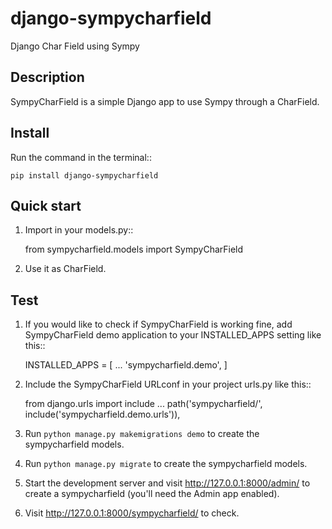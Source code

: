 # django-sympycharfield
Django Char Field using Sympy

## Description
SympyCharField is a simple Django app to use Sympy through a CharField.

## Install
Run the command in the terminal::

    pip install django-sympycharfield

## Quick start
1. Import in your models.py::

    from sympycharfield.models import SympyCharField

2. Use it as CharField.

## Test
1. If you would like to check if SympyCharField is working fine, add
SympyCharField demo application to your INSTALLED_APPS setting like this::

    INSTALLED_APPS = [
        ...
        'sympycharfield.demo',
    ]

2. Include the SympyCharField URLconf in your project urls.py like this::

    from django.urls import include
    ...
    path('sympycharfield/', include('sympycharfield.demo.urls')),

3. Run `python manage.py makemigrations demo` to create the sympycharfield models.

4. Run `python manage.py migrate` to create the sympycharfield models.

5. Start the development server and visit http://127.0.0.1:8000/admin/
   to create a sympycharfield (you'll need the Admin app enabled).

6. Visit http://127.0.0.1:8000/sympycharfield/ to check.